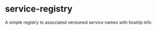 service-registry
================

A simple registry to associated versioned service names with host/ip info
